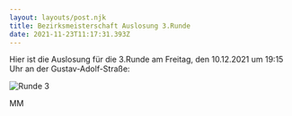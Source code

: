 ```yaml
---
layout: layouts/post.njk
title: Bezirksmeisterschaft Auslosung 3.Runde
date: 2021-11-23T11:17:31.393Z
---
```

Hier ist die Auslosung für die 3.Runde am Freitag, den 10.12.2021 um 19:15 Uhr an der Gustav-Adolf-Straße:

![](/images/runde-3.png "Runde 3")

MM